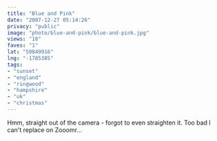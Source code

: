 ```yaml
---
title: "Blue and Pink"
date: "2007-12-27 05:14:26"
privacy: "public"
image: "photo/blue-and-pink/blue-and-pink.jpg"
views: "18"
faves: "1"
lat: "50849916"
lng: "-1785385"
tags:
- "sunset"
- "england"
- "ringwood"
- "hampshire"
- "uk"
- "christmas"
---
```

Hmm, straight out of the camera - forgot to even straighten it. Too bad I can't replace on Zooomr...
